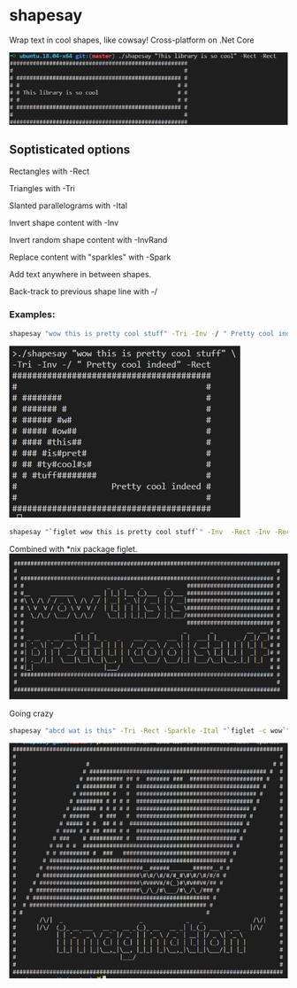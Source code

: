 # shapesay
Wrap text in cool shapes, like cowsay! Cross-platform on .Net Core

![Shapesay rectangle](img/shapesay.png)

## Soptisticated options

Rectangles with -Rect

Triangles with -Tri

Slanted parallelograms with -Ital

Invert shape content with -Inv

Invert random shape content with -InvRand

Replace content with "sparkles" with -Spark

Add text anywhere in between shapes.

Back-track to previous shape line with -/

### Examples:

```sh
shapesay "wow this is pretty cool stuff" -Tri -Inv -/ " Pretty cool indeed" -Rect
```

![Shapesay abstract art - Triangle in slanted rectangle](img/shapesay_advanced_flags.png)

```sh
shapesay "`figlet wow this is pretty cool stuff`" -Inv  -Rect -Inv -Rect
```

Combined with *nix package figlet.
![Shapesay abstract art - Rectangles and inverse combined with text in figlet](img/combined_with_figlet.png)

Going crazy

```sh
shapesay "abcd wat is this" -Tri -Rect -Sparkle -Ital "`figlet -c wow`" -Rect -Inv -Ital "`figlet -c '~ imagination ~'`" -Rect
```

![Shapesay abstract art - Combining a bunch of stuff going crazy](img/go_crazy.png)